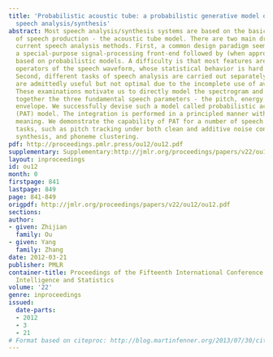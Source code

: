 ```yaml
---
title: 'Probabilistic acoustic tube: a probabilistic generative model of speech for
  speech analysis/synthesis'
abstract: Most speech analysis/synthesis systems are based on the basic physical model
  of speech production - the acoustic tube model. There are two main drawbacks with
  current speech analysis methods. First, a common design paradigm seems to build
  a special-purpose signal-processing front-end followed by (when appropriate) a back-end
  based on probabilistic models. A difficulty is that most features are nonlinear
  operators of the speech waveform, whose statistical behavior is hard to be modeled.
  Second, different tasks of speech analysis are carried out separately. These practices
  are admittedly useful but not optimal due to the incomplete use of available information.
  These examinations motivate us to directly model the spectrogram and to integrate
  together the three fundamental speech parameters - the pitch, energy and spectral
  envelope. We successfully devise such a model called probabilistic acoustic tube
  (PAT) model. The integration is performed in a principled manner with explicit physical
  meaning. We demonstrate the capability of PAT for a number of speech analysis/synthesis
  tasks, such as pitch tracking under both clean and additive noise conditions, speech
  synthesis, and phoneme clustering.
pdf: http://proceedings.pmlr.press/ou12/ou12.pdf
supplementary: Supplementary:http://jmlr.org/proceedings/papers/v22/ou12/ou12Supple.zip
layout: inproceedings
id: ou12
month: 0
firstpage: 841
lastpage: 849
page: 841-849
origpdf: http://jmlr.org/proceedings/papers/v22/ou12/ou12.pdf
sections: 
author:
- given: Zhijian
  family: Ou
- given: Yang
  family: Zhang
date: 2012-03-21
publisher: PMLR
container-title: Proceedings of the Fifteenth International Conference on Artificial
  Intelligence and Statistics
volume: '22'
genre: inproceedings
issued:
  date-parts:
  - 2012
  - 3
  - 21
# Format based on citeproc: http://blog.martinfenner.org/2013/07/30/citeproc-yaml-for-bibliographies/
---
```

